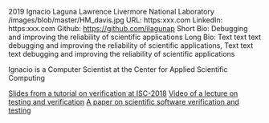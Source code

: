 2019
Ignacio Laguna
Lawrence Livermore National Laboratory
/images/blob/master/HM_davis.jpg
URL: https:xxx.com
LinkedIn: https:xxx.com
Github: https://github.com/ilagunap
Short Bio: Debugging and improving the reliability of scientific applications
Long Bio: Text text text debugging and improving the reliability of scientific applications, Text text text debugging and improving the reliability of scientific applications

Ignacio is a Computer Scientist at the Center for Applied Scientific Computing

<a href="https://figshare.com/articles/Testing_of_HPC_Scientific_Software-_Part_1/6453017" class="link-row">Slides from a tutorial on verification at ISC-2018</a>
<a href="https://www.youtube.com/watch?v=c3bXqkBgxuI&index=6&list=PLGj2a3KTwhRaRHLBOsXfw_SegaYiDlgiw" class="link-row">Video of a lecture on testing and verification</a>
<a href="https://onlinelibrary.wiley.com/doi/abs/10.1002/spe.2220" class="link-row">A paper on scientific software verification and testing</a>
